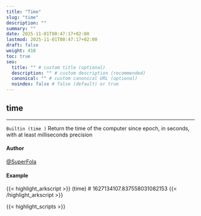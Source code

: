 ```yaml
---
title: "Time"
slug: "time"
description: ""
summary: ""
date: 2025-11-01T00:47:17+02:00
lastmod: 2025-11-01T00:47:17+02:00
draft: false
weight: 410
toc: true
seo:
  title: "" # custom title (optional)
  description: "" # custom description (recommended)
  canonical: "" # custom canonical URL (optional)
  noindex: false # false (default) or true
---
```


## time

---
`Builtin (time )`
Return the time of the computer since epoch, in seconds, with at least milliseconds precision

#### Author
[@SuperFola](https://github.com/SuperFola)

#### Example
{{< highlight_arkscript >}}
(time)  # 1627134107.837558031082153
{{< /highlight_arkscript >}}



{{< highlight_scripts >}}
